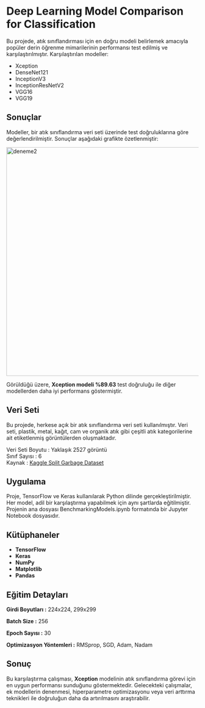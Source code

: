 # Deep Learning Model Comparison for Classification
Bu projede, atık sınıflandırması için en doğru modeli belirlemek amacıyla popüler derin öğrenme mimarilerinin performansı test edilmiş ve karşılaştırılmıştır.
Karşılaştırılan modeller:

- Xception
- DenseNet121
- InceptionV3
- InceptionResNetV2
- VGG16
- VGG19

## Sonuçlar 
Modeller, bir atık sınıflandırma veri seti üzerinde test doğruluklarına göre değerlendirilmiştir. Sonuçlar aşağıdaki grafikte özetlenmiştir:


<img src="https://github.com/user-attachments/assets/1c8a396a-1668-4cb7-9cdf-a837784884c6" alt="deneme2" width="600"/>


Görüldüğü üzere, **Xception modeli %89.63** test doğruluğu ile diğer modellerden daha iyi performans göstermiştir.

## Veri Seti

Bu projede, herkese açık bir atık sınıflandırma veri seti kullanılmıştır. Veri seti, plastik, metal, kağıt, cam ve organik atık gibi çeşitli atık kategorilerine ait etiketlenmiş görüntülerden oluşmaktadır. 

Veri Seti Boyutu : Yaklaşık 2527 görüntü   
Sınıf Sayısı : 6   
Kaynak : [Kaggle Split Garbage Dataset](https://www.kaggle.com/datasets/andreasantoro/split-garbage-dataset)


## Uygulama  

Proje, TensorFlow ve Keras kullanılarak Python dilinde gerçekleştirilmiştir. Her model, adil bir karşılaştırma yapabilmek için aynı şartlarda eğitilmiştir. Projenin ana dosyası BenchmarkingModels.ipynb formatında bir Jupyter Notebook dosyasıdır.  

## Kütüphaneler 
- **TensorFlow**
- **Keras**
- **NumPy**
- **Matplotlib**
- **Pandas**

## Eğitim Detayları 

**Girdi Boyutları :** 224x224, 299x299

**Batch Size :** 256

**Epoch Sayısı :** 30

**Optimizasyon Yöntemleri :** RMSprop, SGD, Adam, Nadam

## Sonuç 
Bu karşılaştırma çalışması, **Xception** modelinin atık sınıflandırma görevi için en uygun performansı sunduğunu göstermektedir. Gelecekteki çalışmalar, ek modellerin denenmesi, hiperparametre optimizasyonu veya veri arttırma teknikleri ile doğruluğun daha da artırılmasını araştırabilir.











